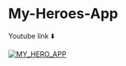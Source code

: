 # My-Heroes-App

Youtube link ⬇️


[![MY_HERO_APP](https://img.youtube.com/vi/yGl89Y4-QIc&t/0.jpg)](https://www.youtube.com/watch?v=yGl89Y4-QIc&t=31s)




